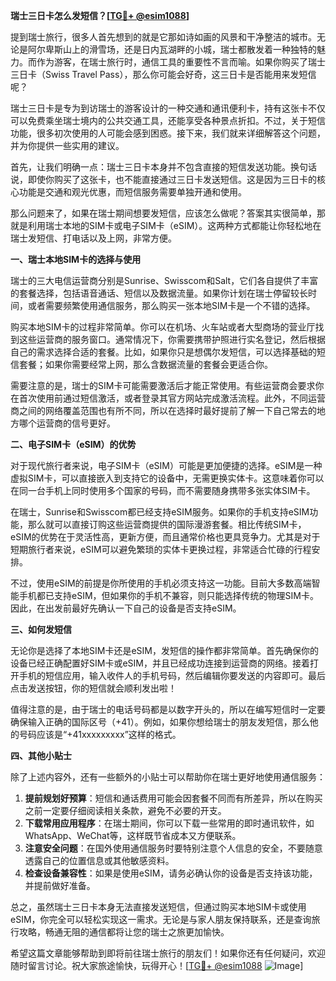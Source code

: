 **瑞士三日卡怎么发短信？[[TG💪+ @esim1088](https://t.me/s/esim1088)]**

提到瑞士旅行，很多人首先想到的就是它那如诗如画的风景和干净整洁的城市。无论是阿尔卑斯山上的滑雪场，还是日内瓦湖畔的小城，瑞士都散发着一种独特的魅力。而作为游客，在瑞士旅行时，通信工具的重要性不言而喻。如果你购买了瑞士三日卡（Swiss Travel Pass），那么你可能会好奇，这三日卡是否能用来发短信呢？

瑞士三日卡是专为到访瑞士的游客设计的一种交通和通讯便利卡，持有这张卡不仅可以免费乘坐瑞士境内的公共交通工具，还能享受各种景点折扣。不过，关于短信功能，很多初次使用的人可能会感到困惑。接下来，我们就来详细解答这个问题，并为你提供一些实用的建议。

首先，让我们明确一点：瑞士三日卡本身并不包含直接的短信发送功能。换句话说，即使你购买了这张卡，也不能直接通过三日卡发送短信。这是因为三日卡的核心功能是交通和观光优惠，而短信服务需要单独开通和使用。

那么问题来了，如果在瑞士期间想要发短信，应该怎么做呢？答案其实很简单，那就是利用瑞士本地的SIM卡或电子SIM卡（eSIM）。这两种方式都能让你轻松地在瑞士发短信、打电话以及上网，非常方便。

**一、瑞士本地SIM卡的选择与使用**

瑞士的三大电信运营商分别是Sunrise、Swisscom和Salt，它们各自提供了丰富的套餐选择，包括语音通话、短信以及数据流量。如果你计划在瑞士停留较长时间，或者需要频繁使用通信服务，那么购买一张本地SIM卡是一个不错的选择。

购买本地SIM卡的过程非常简单。你可以在机场、火车站或者大型商场的营业厅找到这些运营商的服务窗口。通常情况下，你需要携带护照进行实名登记，然后根据自己的需求选择合适的套餐。比如，如果你只是想偶尔发短信，可以选择基础的短信套餐；如果你需要经常上网，那么含数据流量的套餐会更适合你。

需要注意的是，瑞士的SIM卡可能需要激活后才能正常使用。有些运营商会要求你在首次使用前通过短信激活，或者登录其官方网站完成激活流程。此外，不同运营商之间的网络覆盖范围也有所不同，所以在选择时最好提前了解一下自己常去的地方哪个运营商的信号更好。

**二、电子SIM卡（eSIM）的优势**

对于现代旅行者来说，电子SIM卡（eSIM）可能是更加便捷的选择。eSIM是一种虚拟SIM卡，可以直接嵌入到支持它的设备中，无需更换实体卡。这意味着你可以在同一台手机上同时使用多个国家的号码，而不需要随身携带多张实体SIM卡。

在瑞士，Sunrise和Swisscom都已经支持eSIM服务。如果你的手机支持eSIM功能，那么就可以直接订购这些运营商提供的国际漫游套餐。相比传统SIM卡，eSIM的优势在于灵活性高，更新方便，而且通常价格也更具竞争力。尤其是对于短期旅行者来说，eSIM可以避免繁琐的实体卡更换过程，非常适合忙碌的行程安排。

不过，使用eSIM的前提是你所使用的手机必须支持这一功能。目前大多数高端智能手机都已支持eSIM，但如果你的手机不兼容，则只能选择传统的物理SIM卡。因此，在出发前最好先确认一下自己的设备是否支持eSIM。

**三、如何发短信**

无论你是选择了本地SIM卡还是eSIM，发短信的操作都非常简单。首先确保你的设备已经正确配置好SIM卡或eSIM，并且已经成功连接到运营商的网络。接着打开手机的短信应用，输入收件人的手机号码，然后编辑你要发送的内容即可。最后点击发送按钮，你的短信就会顺利发出啦！

值得注意的是，由于瑞士的电话号码都是以数字开头的，所以在编写短信时一定要确保输入正确的国际区号（+41）。例如，如果你想给瑞士的朋友发短信，那么他的号码应该是“+41xxxxxxxxx”这样的格式。

**四、其他小贴士**

除了上述内容外，还有一些额外的小贴士可以帮助你在瑞士更好地使用通信服务：

1. **提前规划好预算**：短信和通话费用可能会因套餐不同而有所差异，所以在购买之前一定要仔细阅读相关条款，避免不必要的开支。
2. **下载常用应用程序**：在瑞士期间，你可以下载一些常用的即时通讯软件，如WhatsApp、WeChat等，这样既节省成本又方便联系。
3. **注意安全问题**：在国外使用通信服务时要特别注意个人信息的安全，不要随意透露自己的位置信息或其他敏感资料。
4. **检查设备兼容性**：如果是使用eSIM，请务必确认你的设备是否支持该功能，并提前做好准备。

总之，虽然瑞士三日卡本身无法直接发送短信，但通过购买本地SIM卡或使用eSIM，你完全可以轻松实现这一需求。无论是与家人朋友保持联系，还是查询旅行攻略，畅通无阻的通信都将让您的瑞士之旅更加愉快。

希望这篇文章能够帮助到即将前往瑞士旅行的朋友们！如果你还有任何疑问，欢迎随时留言讨论。祝大家旅途愉快，玩得开心！[[TG💪+ @esim1088](https://t.me/s/esim1088) ![Image](https://i.postimg.cc/4NQfJmqS/Snipaste-2025-05-13-00-14-12.png)]